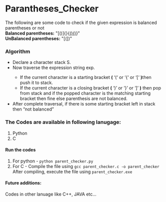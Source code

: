 ﻿# Parantheses_Checker

The following are some code to check if the given expression is balanced parentheses or not
<br>
<strong>Balanced parentheses:</strong> "[()]{}{[()()]()}" <br>
<strong>UnBalanced parentheses:</strong> "[(])"

### Algorithm
<ul>
<li> Declare a character stack S. </li>
<li> Now traverse the expression string exp. </li>
  
<ul>
  <li> If the current character is a starting bracket <strong>(</strong> ‘(‘ or ‘{‘ or ‘[‘ <strong>)</strong>then push it to stack. </li>
<li> If the current character is a closing bracket <strong>(</strong> ‘)’ or ‘}’ or ‘]’ <strong>)</strong> then pop from stack and if the popped character is the matching starting bracket then fine else parenthesis are not balanced.</li>
 </ul>
  
<li> After complete traversal, if there is some starting bracket left in stack then “not balanced” </li>
</ul>

### The Codes are available in following lanugage:

<ol>
  <li> Python </li> 
  <li> C </li>
</ol>

#### Run the codes 

1. For python - `python parent_checker.py`
2. For C - Compile the file using `gcc parent_checker.c -o parent_checker` 
<br>       After compiling, execute the file using `parent_checker.exe`

#### Future additions:
Codes in other lanuage like C++, JAVA etc...
